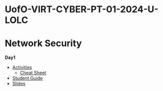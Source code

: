 # UofO-VIRT-CYBER-PT-01-2024-U-LOLC


# Network Security

**__Day1__**
- [Activities](https://git.bootcampcontent.com/University-of-Oregon/UofO-VIRT-CYBER-PT-01-2024-U-LOLC/-/tree/main/11-Network-Security/1/Activities?ref_type=heads)
    - [Cheat Sheet](https://git.bootcampcontent.com/University-of-Oregon/UofO-VIRT-CYBER-PT-01-2024-U-LOLC/-/blob/main/11-Network-Security/1/CheatSheet.md?ref_type=heads)
- [Student Guide](https://git.bootcampcontent.com/University-of-Oregon/UofO-VIRT-CYBER-PT-01-2024-U-LOLC/-/blob/main/11-Network-Security/1/StudentGuide.md?ref_type=heads)
- [Slides](https://docs.google.com/presentation/d/1SE9SQtZelhypP_U7mM93WkgwDNOEv9oyfsUdPc31mZU/edit)





